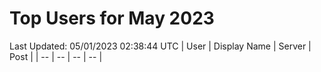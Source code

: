 # Top Users for May 2023
Last Updated: 05/01/2023 02:38:44 UTC
| User | Display Name | Server | Post |
| -- | -- | -- | -- |
